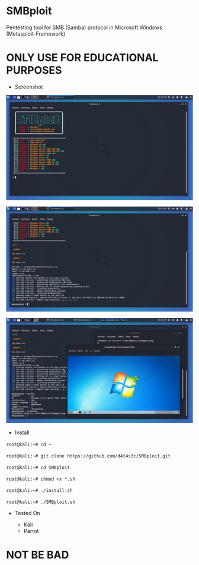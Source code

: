 # SMBploit

Pentesting tool for SMB (Samba) protocol in Microsoft Windows (Metasploit-Framework)

# ONLY USE FOR EDUCATIONAL PURPOSES

* Screenshot

![](/screenshot/001.png)

![](/screenshot/002.png)

![](/screenshot/003.png)

* Install

``` root@kali:~# cd ~ ```

``` root@kali:~# git clone https://github.com/d4t4s3c/SMBploit.git ```

``` root@kali:~# cd SMBploit ```

``` root@kali:~# chmod +x *.sh ```

``` root@kali:~# ./install.sh ```

``` root@kali:~# ./SMBploit.sh ```

* Tested On

  * Kali
  * Parrot

# NOT BE BAD


